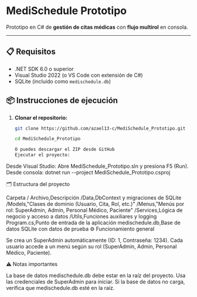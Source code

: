 # MediSchedule Prototipo

Prototipo en C# de **gestión de citas médicas** con **flujo multirol** en consola.

---

## 📋 Requisitos

- .NET SDK 6.0 o superior
- Visual Studio 2022 (o VS Code con extensión de C#)
- SQLite (incluido como `medischedule.db`)

## 📦 Instrucciones de ejecución

1. **Clonar el repositorio:**
   ```bash
   git clone https://github.com/azael13-c/MediSchedule_Prototipo.git
   
   cd MediSchedule_Prototipo
   
   O puedes descargar el ZIP desde GitHub
   Ejecutar el proyecto:

Desde Visual Studio: Abre MediSchedule_Prototipo.sln y presiona F5 (Run).
Desde consola: 
dotnet run --project MediSchedule_Prototipo.csproj

🗂 Estructura del proyecto

Carpeta / Archivo,Descripción
/Data,DbContext y migraciones de SQLite
/Models,"Clases de dominio (Usuario, Cita, Rol, etc.)"
/Menus,"Menús por rol: SuperAdmin, Admin, Personal Médico, Paciente"
/Services,Lógica de negocio y acceso a datos
/Utils,Funciones auxiliares y logging
Program.cs,Punto de entrada de la aplicación
medischedule.db,Base de datos SQLite con datos de prueba
⚙️ Funcionamiento general

Se crea un SuperAdmin automáticamente (ID: 1, Contraseña: 1234).
Cada usuario accede a un menú según su rol (SuperAdmin, Admin, Personal Médico, Paciente).

⚠️ Notas importantes

La base de datos medischedule.db debe estar en la raíz del proyecto.
Usa las credenciales de SuperAdmin para iniciar.
Si la base de datos no carga, verifica que medischedule.db esté en la raíz.
